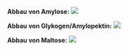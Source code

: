 **Abbau von Amylose:**
![](Pasted%20image%2020250428011545.png)

**Abbau von Glykogen/Amylopektin:**
![](Pasted%20image%2020250428011706.png)

**Abbau von Maltose:**
![](Pasted%20image%2020250428011950.png)
